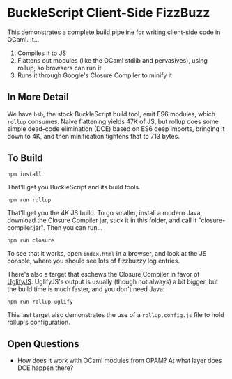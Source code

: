 # BuckleScript Client-Side FizzBuzz

This demonstrates a complete build pipeline for writing client-side code in OCaml. It...

1. Compiles it to JS
2. Flattens out modules (like the OCaml stdlib and pervasives), using rollup, so browsers can run it
3. Runs it through Google's Closure Compiler to minify it

## In More Detail

We have `bsb`, the stock BuckleScript build tool, emit ES6 modules, which `rollup` consumes. Naive flattening yields 47K of JS, but rollup does some simple dead-code elimination (DCE) based on ES6 deep imports, bringing it down to 4K, and then minification tightens that to 713 bytes.

## To Build
```
npm install
```

That'll get you BuckleScript and its build tools.

```
npm run rollup
```

That'll get you the 4K JS build. To go smaller, install a modern Java, download the Closure Compiler jar, stick it in this folder, and call it "closure-compiler.jar". Then you can run...

```
npm run closure
```

To see that it works, open `index.html` in a browser, and look at the JS console, where you should see lots of fizzbuzzy log entries.

There's also a target that eschews the Closure Compiler in favor of [UglifyJS](http://lisperator.net/uglifyjs/). UglifyJS's output is usually (though not always) a bit bigger, but the build time is much faster, and you don't need Java:

```
npm run rollup-uglify
```

This last target also demonstrates the use of a `rollup.config.js` file to hold rollup's configuration.

## Open Questions
* How does it work with OCaml modules from OPAM? At what layer does DCE happen there?
